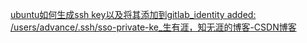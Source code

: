 [ubuntu如何生成ssh key以及将其添加到gitlab_identity added: /users/advance/.ssh/sso-private-ke_生有涯，知无涯的博客-CSDN博客](https://blog.csdn.net/qq_38923792/article/details/108616578)